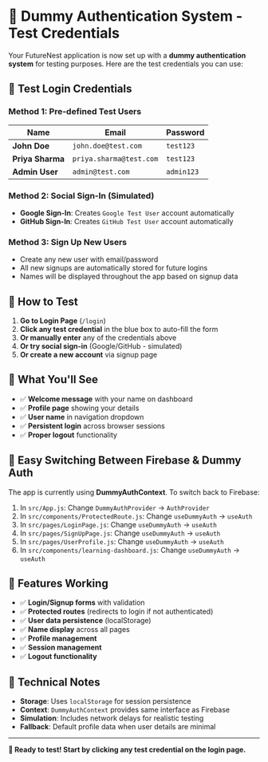 # 🧪 Dummy Authentication System - Test Credentials

Your FutureNest application is now set up with a **dummy authentication system** for testing purposes. Here are the test credentials you can use:

## 🔑 **Test Login Credentials**

### **Method 1: Pre-defined Test Users**
| Name | Email | Password |
|------|-------|----------|
| **John Doe** | `john.doe@test.com` | `test123` |
| **Priya Sharma** | `priya.sharma@test.com` | `test123` |
| **Admin User** | `admin@test.com` | `admin123` |

### **Method 2: Social Sign-In (Simulated)**
- **Google Sign-In**: Creates `Google Test User` account automatically
- **GitHub Sign-In**: Creates `GitHub Test User` account automatically

### **Method 3: Sign Up New Users**
- Create any new user with email/password
- All new signups are automatically stored for future logins
- Names will be displayed throughout the app based on signup data

## 🎯 **How to Test**

1. **Go to Login Page** (`/login`)
2. **Click any test credential** in the blue box to auto-fill the form
3. **Or manually enter** any of the credentials above
4. **Or try social sign-in** (Google/GitHub - simulated)
5. **Or create a new account** via signup page

## 📱 **What You'll See**

- ✅ **Welcome message** with your name on dashboard
- ✅ **Profile page** showing your details  
- ✅ **User name** in navigation dropdown
- ✅ **Persistent login** across browser sessions
- ✅ **Proper logout** functionality

## 🔄 **Easy Switching Between Firebase & Dummy Auth**

The app is currently using **DummyAuthContext**. To switch back to Firebase:

1. In `src/App.js`: Change `DummyAuthProvider` → `AuthProvider`
2. In `src/components/ProtectedRoute.js`: Change `useDummyAuth` → `useAuth`
3. In `src/pages/LoginPage.js`: Change `useDummyAuth` → `useAuth`
4. In `src/pages/SignUpPage.js`: Change `useDummyAuth` → `useAuth`
5. In `src/pages/UserProfile.js`: Change `useDummyAuth` → `useAuth`
6. In `src/components/learning-dashboard.js`: Change `useDummyAuth` → `useAuth`

## 🚀 **Features Working**

- ✅ **Login/Signup forms** with validation
- ✅ **Protected routes** (redirects to login if not authenticated)
- ✅ **User data persistence** (localStorage)
- ✅ **Name display** across all pages
- ✅ **Profile management**
- ✅ **Session management**
- ✅ **Logout functionality**

## 📝 **Technical Notes**

- **Storage**: Uses `localStorage` for session persistence
- **Context**: `DummyAuthContext` provides same interface as Firebase
- **Simulation**: Includes network delays for realistic testing
- **Fallback**: Default profile data when user details are minimal

---

**🎉 Ready to test! Start by clicking any test credential on the login page.**